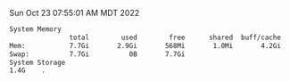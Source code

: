 Sun Oct 23 07:55:01 AM MDT 2022
```bash
System Memory
               total        used        free      shared  buff/cache   available
Mem:           7.7Gi       2.9Gi       568Mi       1.0Mi       4.2Gi       4.5Gi
Swap:          7.7Gi          0B       7.7Gi
System Storage
1.4G	.
```
